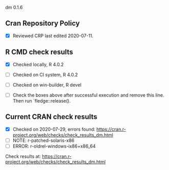 dm 0.1.6

## Cran Repository Policy

- [x] Reviewed CRP last edited 2020-07-11.

## R CMD check results

- [x] Checked locally, R 4.0.2
- [ ] Checked on CI system, R 4.0.2
- [ ] Checked on win-builder, R devel

- [ ] Check the boxes above after successful execution and remove this line. Then run `fledge::release().

## Current CRAN check results

- [x] Checked on 2020-07-29, errors found: https://cran.r-project.org/web/checks/check_results_dm.html
- [ ] NOTE: r-patched-solaris-x86
- [ ] ERROR: r-oldrel-windows-ix86+x86_64

Check results at: https://cran.r-project.org/web/checks/check_results_dm.html
